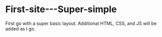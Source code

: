 # First-site---Super-simple
First go with a super basic layout. Additional HTML, CSS, and JS will be added as I go.
